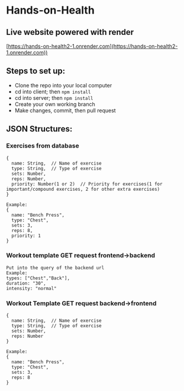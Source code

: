 # Hands-on-Health

## Live website powered with render

[https://hands-on-health2-1.onrender.com](https://hands-on-health2-1.onrender.com))

## Steps to set up:
- Clone the repo into your local computer
- cd into client; then `npm install`
- cd into server; then `npm install`
- Create your own working branch
- Make changes, commit, then pull request

## JSON Structures:
### Exercises from database
```
{
  name: String,  // Name of exercise
  type: String,  // Type of exercise
  sets: Number,
  reps: Number,
  priority: Number(1 or 2)  // Priority for exercises(1 for important/compound exercises, 2 for other extra exercises)
}

Example:
{
  name: "Bench Press",
  type: "Chest",
  sets: 3,
  reps: 8,
  priority: 1
}
```

### Workout template GET request frontend->backend
```
Put into the query of the backend url
Example:
types: ["Chest","Back"],
duration: "30",
intensity: "normal"
```

### Workout Template GET request backend->frontend
```
{
  name: String,  // Name of exercise
  type: String,  // Type of exercise
  sets: Number,
  reps: Number
}

Example:
{
  name: "Bench Press",
  type: "Chest",
  sets: 3,
  reps: 8
}
```


